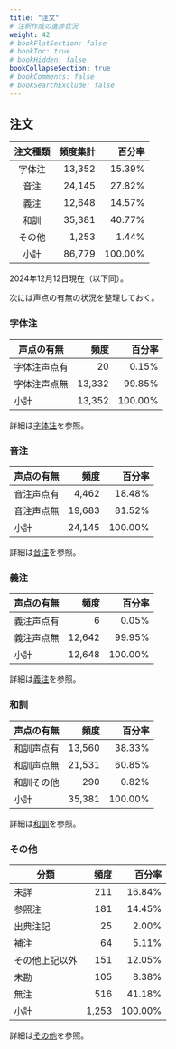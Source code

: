 ```yaml
---
title: "注文"
# 注釈作成の進捗状況
weight: 42
# bookFlatSection: false
# bookToc: true
# bookHidden: false
bookCollapseSection: true
# bookComments: false
# bookSearchExclude: false
---
```

## 注文

| 注文種類 | 頻度集計   | 百分率     |
|:-----:|-------:|------:|
| 字体注    | 13,352  | 15.39%  |
| 音注     | 24,145  | 27.82%  |
| 義注     | 12,648  | 14.57%  |
| 和訓     | 35,381  | 40.77%  |
| その他 | 1,253   | 1.44%   |
| 小計     | 86,779  | 100.00% |

2024年12月12日現在（以下同）。

次には声点の有無の状況を整理しておく。

### 字体注

| 声点の有無    | 頻度      | 百分率     |
|-----|-------:|------:|
| 字体注声点有 | 20      | 0.15%   |
| 字体注声点無 | 13,332  | 99.85%  |
| 小計     | 13,352  | 100.00% |

詳細は[字体注](/docs/notes/krm-main/progress/3/)を参照。


### 音注


| 声点の有無   | 頻度      | 百分率     |
|-----|-------:|------:|
| 音注声点有 | 4,462   | 18.48%  |
| 音注声点無 | 19,683  | 81.52%  |
| 小計    | 24,145  | 100.00% |

詳細は[音注](/docs/notes/krm-main/progress/4/)を参照。

### 義注

| 声点の有無   | 頻度      | 百分率     |
|-----|-------:|------:|
| 義注声点有 | 6       | 0.05%   |
| 義注声点無 | 12,642  | 99.95%  |
| 小計    | 12,648  | 100.00% |

詳細は[義注](/docs/notes/krm-main/progress/5/)を参照。


### 和訓

| 声点の有無   | 頻度      | 百分率     |
|-----|-------:|------:|
| 和訓声点有 | 13,560  | 38.33%  |
| 和訓声点無 | 21,531  | 60.85%  |
| 和訓その他 | 290     | 0.82%   |
| 小計    | 35,381  | 100.00% |

詳細は[和訓](/docs/notes/krm-main/progress/6/)を参照。

### その他




| 分類   | 頻度      | 百分率     |
| --- | ---: | ---: |
| 未詳   | 211    | 16.84%  |
| 参照注  | 181    | 14.45%  |
| 出典注記 | 25     | 2.00%   |
| 補注   | 64     | 5.11%   |
| その他上記以外  | 151    | 12.05%  |
| 未勘   | 105    | 8.38%   |
| 無注   | 516    | 41.18%  |
| 小計   | 1,253  | 100.00% |

詳細は[その他](/docs/notes/krm-main/progress/7/)を参照。
